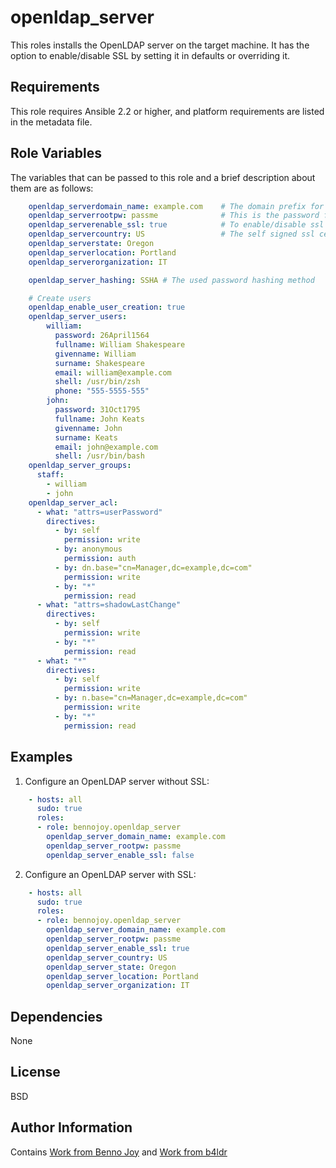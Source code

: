openldap_server
===============

This roles installs the OpenLDAP server on the target machine. It has the
option to enable/disable SSL by setting it in defaults or overriding it.

Requirements
------------

This role requires Ansible 2.2 or higher, and platform requirements are listed
in the metadata file.

Role Variables
--------------

The variables that can be passed to this role and a brief description about
them are as follows:

``` yml
    openldap_serverdomain_name: example.com    # The domain prefix for ldap
    openldap_serverrootpw: passme              # This is the password for admin for openldap
    openldap_serverenable_ssl: true            # To enable/disable ssl for the ldap
    openldap_servercountry: US                 # The self signed ssl certificate parameters
    openldap_serverstate: Oregon
    openldap_serverlocation: Portland
    openldap_serverorganization: IT

    openldap_server_hashing: SSHA # The used password hashing method

    # Create users
    openldap_enable_user_creation: true
    openldap_server_users:
        william:
          password: 26April1564
          fullname: William Shakespeare
          givenname: William
          surname: Shakespeare
          email: william@example.com
          shell: /usr/bin/zsh
          phone: "555-5555-555"
        john:
          password: 31Oct1795
          fullname: John Keats
          givenname: John
          surname: Keats
          email: john@example.com
          shell: /usr/bin/bash
    openldap_server_groups:
      staff:
        - william
        - john
    openldap_server_acl:
      - what: "attrs=userPassword"
        directives:
          - by: self
            permission: write
          - by: anonymous
            permission: auth
          - by: dn.base="cn=Manager,dc=example,dc=com"
            permission: write
          - by: "*"
            permission: read
      - what: "attrs=shadowLastChange"
        directives:
          - by: self
            permission: write
          - by: "*"
            permission: read
      - what: "*"
        directives:
          - by: self
            permission: write
          - by: n.base="cn=Manager,dc=example,dc=com"
            permission: write
          - by: "*"
            permission: read

```

Examples
--------

1) Configure an OpenLDAP server without SSL:
``` yml
    - hosts: all
      sudo: true
      roles:
      - role: bennojoy.openldap_server
        openldap_server_domain_name: example.com
        openldap_server_rootpw: passme
        openldap_server_enable_ssl: false
```
2) Configure an OpenLDAP server with SSL:
``` yml
    - hosts: all
      sudo: true
      roles:
      - role: bennojoy.openldap_server
        openldap_server_domain_name: example.com
        openldap_server_rootpw: passme
        openldap_server_enable_ssl: true
        openldap_server_country: US
        openldap_server_state: Oregon
        openldap_server_location: Portland
        openldap_server_organization: IT
```
Dependencies
------------

None

License
-------

BSD

Author Information
------------------

Contains [Work from Benno Joy](https://github.com/bennojoy/openldap_server)
and [Work from b4ldr](https://github.com/b4ldr/openldap_server)
